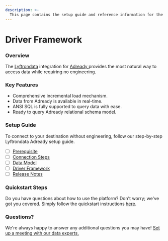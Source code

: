 ```yaml
---
description: >-
  This page contains the setup guide and reference information for the Adready source connector.
---
```


# Driver Framework

### Overview

The [Lyftrondata](https://www.lyftrondata.com/) integration for [Adready](https://www.lyftrondata.com/integration/adready/)[ ](https://www.lyftrondata.com/integration/adready/)provides the most natural way to access data while requiring no engineering.

### Key Features

* Comprehensive incremental load mechanism.
* Data from Adready is available in real-time.&#x20;
* ANSI SQL is fully supported to query data with ease.
* Ready to query Adready relational schema model.

### Setup Guide

To connect to your destination without engineering, follow our step-by-step Lyftrondata Adready setup guide.

* [ ] [Prerequisite](../../marketing-analytics/adready/prerequisite.md)
* [ ] [Connection Steps](../../marketing-analytics/adready/connection-steps.md)
* [ ] [Data Model](../../marketing-analytics/adready/data-model/)
* [ ] [Driver Framework](../../marketing-analytics/adready/driver-framework/)
* [ ] [Release Notes](../../marketing-analytics/adready/release-notes.md)

### Quickstart Steps

Do you have questions about how to use the platform? Don't worry; we've got you covered. Simply follow the quickstart instructions [here](../../../quickstart-steps.md).

### Questions? <a href="#questions" id="questions"></a>

We're always happy to answer any additional questions you may have! [Set up a meeting with our data experts.](https://www.lyftrondata.com/book-a-meeting/)


